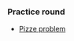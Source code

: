 ### Practice round
- [Pizze problem](https://hashcodejudge.withgoogle.com/download/blob/AMIfv979119LdSE7UU2sM3KyXuv-dTkTioVc3YwUFUNFoDJRji9wba0g3Xyo3mj35UNtgIFMO2S5GSHKDV2GdELrBVhMzxY_qqRPbmqOR06ImXZ0sOkT7ETefpqYP5CYlNhScMzAS0n2g7SqCJLViNmlxbB6W3GpumSxAHqkcG2io6ybK0g2j-6cHaZqe8VbWg1pp1_eM-b9VUogFLaPsvHgdOYcZt0edglcyexxbQZoUvGhp74k33ELYr6oiOUql0TX5jbGkbPE4YHu8aAMcXlI-sRL7SReYVcR_BI3qjYphotVKn3l5h8tDRS1jqNOWrqscY8HYyq_)
